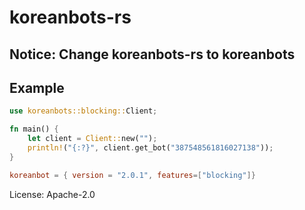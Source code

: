 # koreanbots-rs

## Notice: Change koreanbots-rs to koreanbots

## Example

```rust
use koreanbots::blocking::Client;

fn main() {
    let client = Client::new("");
    println!("{:?}", client.get_bot("387548561816027138"));
}

```

```toml
koreanbot = { version = "2.0.1", features=["blocking"]}
```

License: Apache-2.0
